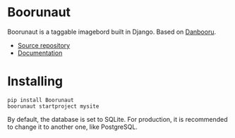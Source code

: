 # Boorunaut
Boorunaut is a taggable imagebord built in Django. Based on [Danbooru](https://github.com/r888888888/danbooru).

* [Source repository](https://github.com/Boorunaut/Boorunaut)
* [Documentation](https://boorunaut.gitbook.io/docs/)

# Installing

```
pip install Boorunaut
boorunaut startproject mysite
```

By default, the database is set to SQLite. For production, it is recommended to change it to another one, like PostgreSQL.
